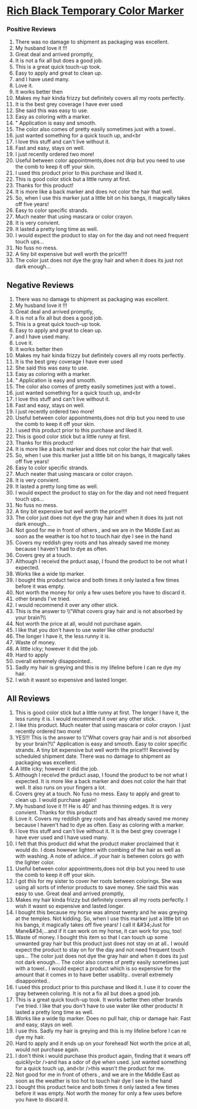 # [Rich Black Temporary Color Marker](https://products.checkmycream.com/products/Rich-Black-Temporary-Color-Marker.html)

### Positive Reviews

<ol>
      <li>There was no damage to shipment as packaging was excellent.</li>
      <li>My husband love it !!!</li>
      <li>Great deal and arrived promptly,</li>
      <li>It is not a fix all but does a good job.</li>
      <li>This is a great quick touch-up took.</li>
      <li>Easy to apply and great to clean up.</li>
      <li>and I have used many.</li>
      <li>Love it.</li>
      <li>It works better then</li>
      <li>Makes my hair kinda frizzy but definitely covers all my roots perfectly.</li>
      <li>It is the best grey coverage I have ever used</li>
      <li>She said this was easy to use.  </li>
      <li>Easy as coloring with a marker.</li>
      <li>&quot;  Application is easy and smooth.  </li>
      <li>The color also comes of pretty easily sometimes just with a towel..</li>
      <li>just wanted something for a quick touch up, and&lt;br</li>
      <li>I love this stuff and can&#x27;t live without it.  </li>
      <li>Fast and easy, stays on well.</li>
      <li>I just recently ordered two more!</li>
      <li>Useful between color appointments,does not drip but you need to use the comb to keep it off your skin.</li>
      <li>I used this product prior to this purchase and liked it.  </li>
      <li>This is good color stick but a little runny at first.</li>
      <li>Thanks for this product!</li>
      <li>It is more like a back marker and does not color the hair that well.</li>
      <li>So, when I use this marker just a little bit on his bangs, it magically takes off five years!</li>
      <li>Easy to color specific strands.</li>
      <li>Much neater that using mascara or color crayon.  </li>
      <li>It is very convient.</li>
      <li>It lasted a pretty long time as well.</li>
      <li>I would expect the product to stay on for the day and not need frequent touch ups...</li>
      <li>No fuss no mess.</li>
      <li>A tiny bit expensive but well worth the price!!!!</li>
      <li>The color just does not dye the gray hair and when it does its just not dark enough...</li>
</ol>


<h2>Negative Reviews</h2>
<ol>
<li> There was no damage to shipment as packaging was excellent.</li>
<li> My husband love it !!!</li>
<li> Great deal and arrived promptly,</li>
<li> It is not a fix all but does a good job.</li>
<li> This is a great quick touch-up took.</li>
<li> Easy to apply and great to clean up.</li>
<li> and I have used many.</li>
<li> Love it.</li>
<li> It works better then</li>
<li> Makes my hair kinda frizzy but definitely covers all my roots perfectly.</li>
<li> It is the best grey coverage I have ever used</li>
<li> She said this was easy to use.  </li>
<li> Easy as coloring with a marker.</li>
<li> &quot;  Application is easy and smooth.  </li>
<li> The color also comes of pretty easily sometimes just with a towel..</li>
<li> just wanted something for a quick touch up, and&lt;br</li>
<li> I love this stuff and can&#x27;t live without it.  </li>
<li> Fast and easy, stays on well.</li>
<li> I just recently ordered two more!</li>
<li> Useful between color appointments,does not drip but you need to use the comb to keep it off your skin.</li>
<li> I used this product prior to this purchase and liked it.  </li>
<li> This is good color stick but a little runny at first.</li>
<li> Thanks for this product!</li>
<li> It is more like a back marker and does not color the hair that well.</li>
<li> So, when I use this marker just a little bit on his bangs, it magically takes off five years!</li>
<li> Easy to color specific strands.</li>
<li> Much neater that using mascara or color crayon.  </li>
<li> It is very convient.</li>
<li> It lasted a pretty long time as well.</li>
<li> I would expect the product to stay on for the day and not need frequent touch ups...</li>
<li> No fuss no mess.</li>
<li> A tiny bit expensive but well worth the price!!!!</li>
<li> The color just does not dye the gray hair and when it does its just not dark enough...</li>
<li> Not good for me in front of others , and we are in the Middle East as soon as the weather is too hot to touch hair dye I see in the hand</li>
<li> Covers my reddish grey roots and has already saved me money because I haven&#x27;t had to dye as often.</li>
<li> Covers grey at a touch.</li>
<li> Although I receivd the prduct asap, I found the product to be not what I expected.</li>
<li> Works like a wide tip marker.  </li>
<li> I bought this product twice and both times it only lasted a few times before it was empty.  </li>
<li> Not worth the money for only a few uses before you have to discard it.</li>
<li> other brands I&#x27;ve tried.</li>
<li> I would recommend it over any other stick.</li>
<li> This is the answer to \\&quot;What covers gray hair and is not absorbed by your brain?\\</li>
<li> Not worth the price at all, would not purchase again.</li>
<li> I like that you don&#x27;t have to use water like other products!</li>
<li> The longer I have it, the less runny it is.</li>
<li> Waste of money.</li>
<li> A little icky; however it did the job.</li>
<li> Hard to apply</li>
<li> overall extremely disappointed..</li>
<li> Sadly my hair is greying and this is my lifeline before I can re dye my hair.</li>
<li> I wish it wasnt so expensive and lasted longer.</li>
</ol>

<h2>All Reviews</h2>

<ol>
    <li> This is good color stick but a little runny at first. The longer I have it, the less runny it is. I would recommend it over any other stick.</li>
    <li> I like this product.  Much neater that using mascara or color crayon.  I just recently ordered two more!</li>
    <li> YES!!! This is the answer to \\&quot;What covers gray hair and is not absorbed by your brain?\\&quot;  Application is easy and smooth.  Easy to color specific strands. A tiny bit expensive but well worth the price!!!! Received by scheduled shipment date.  There was no damage to shipment as packaging was excellent.</li>
    <li> A little icky; however it did the job.</li>
    <li> Although I receivd the prduct asap, I found the product to be not what I expected. It is more like a back marker and does not color the hair that well. It also runs on your fingers a lot.</li>
    <li> Covers grey at a touch. No fuss no mess. Easy to apply and great to clean up. I would purchase again!</li>
    <li> My husband love it !!! He is 40&#x27; and has thinning edges. It is very convient. Thanks for this product!</li>
    <li> Love it. Covers my reddish grey roots and has already saved me money because I haven&#x27;t had to dye as often. Easy as coloring with a marker.</li>
    <li> I love this stuff and can&#x27;t live without it.  It is the best grey coverage I have ever used and I have used many.</li>
    <li> I felt that this product did what the product maker proclaimed that it would do. I does however lighten with combing of the hair as well as with washing. A note of advice...if your hair is between colors go with the lighter color.</li>
    <li> Useful between color appointments,does not drip but you need to use the comb to keep it off your skin.</li>
    <li> I got this for my sister to cover her roots between colorings.  She was using all sorts of inferior products to save money.  She said this was easy to use.  Great deal and arrived promptly,</li>
    <li> Makes my hair kinda frizzy but definitely covers all my roots perfectly. I wish it wasnt so expensive and lasted longer.</li>
    <li> I bought this because my horse was almost twenty and he was greying at the temples. Not kidding. So, when I use this marker just a little bit on his bangs, it magically takes off five years! I call it &amp;#34;Just for Mane&amp;#34;...and if it can work on my horse, it can work for you, too!</li>
    <li> Waste of money. I bought this item so that I can touch up some unwanted gray hair but this product just does not stay on at all.. I would expect the product to stay on for the day and not need frequent touch ups... The color just does not dye the gray hair and when it does its just not dark enough... The color also comes of pretty easily sometimes just with a towel.. I would expect a product which is so expensive for the amount that it comes in to have better usablity.. overall extremely disappointed..</li>
    <li> I used this product prior to this purchase and liked it.  I use it to cover the gray between coloring.  It is not a fix all but does a good job.</li>
    <li> This is a great quick touch-up took. It works better then other brands I&#x27;ve tried. I like that you don&#x27;t have to use water like other products! It lasted a pretty long time as well.</li>
    <li> Works like a wide tip marker.  Does no pull hair, chip or damage hair.  Fast and easy, stays on well.</li>
    <li> I use this. Sadly my hair is greying and this is my lifeline before I can re dye my hair.</li>
    <li> Hard to apply and it ends up on your forehead! Not worth the price at all, would not purchase again.</li>
    <li> I don&#x27;t think i would purchase this product again, finding that it wears off quickly&lt;br /&gt;and has a odor of dye when used.  just wanted something for a quick touch up, and&lt;br /&gt;this wasn&#x27;t the product for me.</li>
    <li> Not good for me in front of others , and we are in the Middle East as soon as the weather is too hot to touch hair dye I see in the hand</li>
    <li> I bought this product twice and both times it only lasted a few times before it was empty.  Not worth the money for only a few uses before you have to discard it.</li>
</ol>




